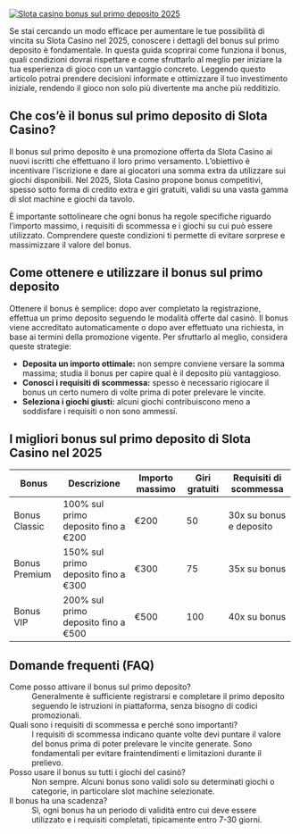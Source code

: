 [![Slota casino bonus sul primo deposito 2025](https://123-caf.pages.dev/gitsignup.png)](https://vrmoo.ru/Bt82HjjY)

<p>Se stai cercando un modo efficace per aumentare le tue possibilità di vincita su Slota Casino nel 2025, conoscere i dettagli del bonus sul primo deposito è fondamentale. In questa guida scoprirai come funziona il bonus, quali condizioni dovrai rispettare e come sfruttarlo al meglio per iniziare la tua esperienza di gioco con un vantaggio concreto. Leggendo questo articolo potrai prendere decisioni informate e ottimizzare il tuo investimento iniziale, rendendo il gioco non solo più divertente ma anche più redditizio.</p>  <h2>Che cos’è il bonus sul primo deposito di Slota Casino?</h2> <p>Il bonus sul primo deposito è una promozione offerta da Slota Casino ai nuovi iscritti che effettuano il loro primo versamento. L’obiettivo è incentivare l’iscrizione e dare ai giocatori una somma extra da utilizzare sui giochi disponibili. Nel 2025, Slota Casino propone bonus competitivi, spesso sotto forma di credito extra e giri gratuiti, validi su una vasta gamma di slot machine e giochi da tavolo.</p> <p>È importante sottolineare che ogni bonus ha regole specifiche riguardo l’importo massimo, i requisiti di scommessa e i giochi su cui può essere utilizzato. Comprendere queste condizioni ti permette di evitare sorprese e massimizzare il valore del bonus.</p>  <h2>Come ottenere e utilizzare il bonus sul primo deposito</h2> <p>Ottenere il bonus è semplice: dopo aver completato la registrazione, effettua un primo deposito seguendo le modalità offerte dal casinò. Il bonus viene accreditato automaticamente o dopo aver effettuato una richiesta, in base ai termini della promozione vigente. Per sfruttarlo al meglio, considera queste strategie:</p> <ul> <li><strong>Deposita un importo ottimale:</strong> non sempre conviene versare la somma massima; studia il bonus per capire qual è il deposito più vantaggioso.</li> <li><strong>Conosci i requisiti di scommessa:</strong> spesso è necessario rigiocare il bonus un certo numero di volte prima di poter prelevare le vincite.</li> <li><strong>Seleziona i giochi giusti:</strong> alcuni giochi contribuiscono meno a soddisfare i requisiti o non sono ammessi.</li> </ul>  <h2>I migliori bonus sul primo deposito di Slota Casino nel 2025</h2> <table>   <thead>     <tr>       <th>Bonus</th>       <th>Descrizione</th>       <th>Importo massimo</th>       <th>Giri gratuiti</th>       <th>Requisiti di scommessa</th>     </tr>   </thead>   <tbody>     <tr>       <td>Bonus Classic</td>       <td>100% sul primo deposito fino a €200</td>       <td>€200</td>       <td>50</td>       <td>30x su bonus e deposito</td>     </tr>     <tr>       <td>Bonus Premium</td>       <td>150% sul primo deposito fino a €300</td>       <td>€300</td>       <td>75</td>       <td>35x su bonus</td>     </tr>     <tr>       <td>Bonus VIP</td>       <td>200% sul primo deposito fino a €500</td>       <td>€500</td>       <td>100</td>       <td>40x su bonus</td>     </tr>   </tbody> </table>  <h2>Domande frequenti (FAQ)</h2> <dl>   <dt>Come posso attivare il bonus sul primo deposito?</dt>   <dd>Generalmente è sufficiente registrarsi e completare il primo deposito seguendo le istruzioni in piattaforma, senza bisogno di codici promozionali.</dd>      <dt>Quali sono i requisiti di scommessa e perché sono importanti?</dt>   <dd>I requisiti di scommessa indicano quante volte devi puntare il valore del bonus prima di poter prelevare le vincite generate. Sono fondamentali per evitare fraintendimenti e limitazioni durante il prelievo.</dd>      <dt>Posso usare il bonus su tutti i giochi del casinò?</dt>   <dd>Non sempre. Alcuni bonus sono validi solo su determinati giochi o categorie, in particolare slot machine selezionate.</dd>      <dt>Il bonus ha una scadenza?</dt>   <dd>Sì, ogni bonus ha un periodo di validità entro cui deve essere utilizzato e i requisiti completati, tipicamente entro 7-30 giorni.</dd> </dl>